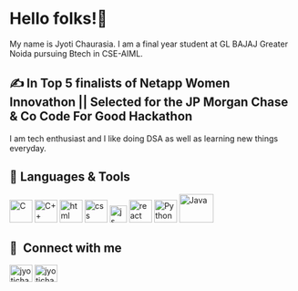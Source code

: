 



# Hello folks!👋

My name is Jyoti Chaurasia. I am a final year student at GL BAJAJ Greater Noida pursuing Btech in CSE-AIML. 

## &#x270d; In Top 5 finalists of Netapp Women Innovathon || Selected for the JP Morgan Chase & Co Code For Good Hackathon 

I am tech enthusiast and I like doing DSA as well as learning new things everyday.


## 🔧 Languages & Tools
<p align='left'>
   <img src="https://upload.wikimedia.org/wikipedia/commons/1/19/C_Logo.png" alt="C" width="40" height="40"/>
   <img src="https://upload.wikimedia.org/wikipedia/commons/1/18/ISO_C%2B%2B_Logo.svg" alt="C++" width="40" height="40"/>
  <img src="https://upload.wikimedia.org/wikipedia/commons/thumb/6/61/HTML5_logo_and_wordmark.svg/2048px-HTML5_logo_and_wordmark.svg.png" alt="html" width="40" height="40">
  <img src='https://upload.wikimedia.org/wikipedia/commons/thumb/d/d5/CSS3_logo_and_wordmark.svg/1200px-CSS3_logo_and_wordmark.svg.png' alt="css" width="40" height="40">
  <img src='https://upload.wikimedia.org/wikipedia/commons/6/6a/JavaScript-logo.png' height='30' width='auto' alt="js">
   <img src="https://upload.wikimedia.org/wikipedia/commons/thumb/a/a7/React-icon.svg/1280px-React-icon.svg.png" alt="react" width="auto" height="40"/>
   <img src="https://upload.wikimedia.org/wikipedia/commons/c/c3/Python-logo-notext.svg" alt="Python" width="40" height="40"/>
   <img src="https://i.pinimg.com/originals/79/5e/bb/795ebb5f4a470cd7242136237f61fc53.png" alt="Java" width="60" height="50"/>
</p>






## 🔗 &nbsp;**Connect with me**
<p align="left">
<a href="https://twitter.com/3101Jyoti?t=yy1VyHT4bTqb_bgYD0L4xw&s=09" target="blank"><img align="center" src="https://raw.githubusercontent.com/rahuldkjain/github-profile-readme-generator/master/src/images/icons/Social/twitter.svg" alt="jyotichaurasia" height="30" width="40" /></a>
<a href="https://www.linkedin.com/in/jyoti-chaurasia-33713518b" target="blank"><img align="center" src="https://raw.githubusercontent.com/rahuldkjain/github-profile-readme-generator/master/src/images/icons/Social/linked-in-alt.svg" alt="jyotichaurasia" height="30" width="40" /></a>




[1.1]: https://i.imgur.com/Vahbdkj.png (linkedin icon)


